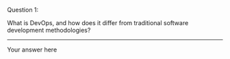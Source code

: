 Question 1:

What is DevOps, and how does it differ from traditional software development methodologies?

---------------------
Your answer here